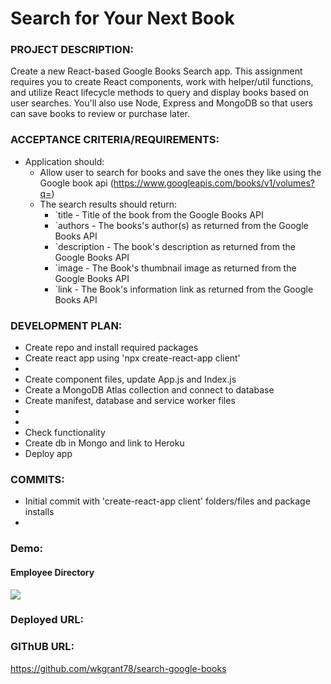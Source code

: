 # Search for Your Next Book


### PROJECT DESCRIPTION:
Create a new React-based Google Books Search app. This assignment requires you to create React components, work with helper/util functions, and utilize React lifecycle methods to query and display books based on user searches. You'll also use Node, Express and MongoDB so that users can save books to review or purchase later.

### ACCEPTANCE CRITERIA/REQUIREMENTS:
* Application should: 
    * Allow user to search for books and save the ones they like using the Google book api (https://www.googleapis.com/books/v1/volumes?q=)
    * The search results should return:
        - `title - Title of the book from the Google Books API
        - `authors - The books's author(s) as returned from the Google Books API
        - `description - The book's description as returned from the Google Books API
        - `image - The Book's thumbnail image as returned from the Google Books API
        - `link - The Book's information link as returned from the Google Books API

### DEVELOPMENT PLAN:
* Create repo and install required packages
* Create react app using 'npx create-react-app client'
* 
* Create component files, update App.js and Index.js
* Create a MongoDB Atlas collection and connect to database
* Create manifest, database and service worker files
* 
* 
* Check functionality
* Create db in Mongo and link to Heroku
* Deploy app

### COMMITS:
* Initial commit with 'create-react-app client' folders/files and package installs
* 



### Demo:

#### Employee Directory 

![](searchGoogleBooks.gif)

### Deployed URL:



### GIThUB URL:

https://github.com/wkgrant78/search-google-books